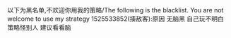  以下为黑名单,不欢迎你用我的策略/The following is the blacklist. You are not welcome to use my strategy 
 1525533852(揍敌客):原因 无脑黑 自己玩不明白策略怪别人 建议看看脑